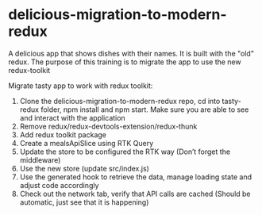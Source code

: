 # delicious-migration-to-modern-redux

A delicious app that shows dishes with their names. It is built with the "old" redux. The purpose of this training is to migrate the app to use the new redux-toolkit

Migrate tasty app to work with redux toolkit:

1. Clone the delicious-migration-to-modern-redux repo, cd into tasty-redux folder, npm install and npm start. Make sure you are able to see and interact with the application
2. Remove redux/redux-devtools-extension/redux-thunk
3. Add redux toolkit package
4. Create a mealsApiSlice using RTK Query
5. Update the store to be configured the RTK way (Don’t forget the middleware)
6. Use the new store (update src/index.js)
7. Use the generated hook to retrieve the data, manage loading state and adjust code accordingly
8. Check out the network tab, verify that API calls are cached (Should be automatic, just see that it is happening)
